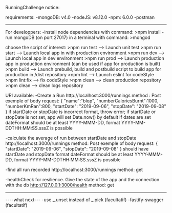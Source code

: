 RunningChallenge notice:

requirements:
-mongoDB: v4.0
-nodeJS: v8.12.0
-npm: 6.0.0
-postman

***************************************************************************************
For developpers:
-install node dependencies with command: >npm install
-run mongoDB (on port 27017) in a terminal with command: >mongod

choose the script of interest:
    >npm run test --> Launch unit test
    >npm run start --> Launch local app in with production environment
    >npm run dev --> Launch local app in dev environment
    >npm run prod --> Launch production app in production environment (can be used if app for production is built)
    >npm build --> Launch prebuild, build and postbuild script to build app for production in /dist repository
    >npm lint --> Launch eslint for codeStyle
    >npm lint:fix --> fix codeStyle
    >npm clean --> clean production repository
    >npm clean --> clean logs repository

URI available:
-Create a Run
 http://localhost:3000/runnings
 method : Post
 exemple of body request: {
                                "name":"blop",
                                "numberCaloriesBurnt":1000,
                                "numberKmRan":800,
                                "startDate": "2019-09-06",
                                "stopDate": "2019-09-08"
                            }
 if startDate or stopDate is incorrect format, throw error;
 if startDate or stopDate is not set, app will set Date.now() by default
 if dates are set dateFormat should be at least YYYY-MMM-DD, format YYYY-MM-DDTHH:MM:SS.sssZ is possible

 -calculate the average of run between startDate and stopDate
   http://localhost:3000/runnings
   method: Post
   exemple of body request: {
                                   "startDate": "2019-09-06",
                                   "stopDate": "2019-09-08"
                             }
 should have startDate and stopDate format
 dateFormat should be at least YYYY-MMM-DD, format YYYY-MM-DDTHH:MM:SS.sssZ is possible


 -find all run recorded
  http://localhost:3000/runnings
  method: get

 -healthCheck for resilience. Give the state of the app and the connection with the db
  http://127.0.0.1:3000/health
  method: get


***************************************************************************************
----what next---
-use _.unset instead of _.pick (facultatif)
-fastify-swagger (facultatif)